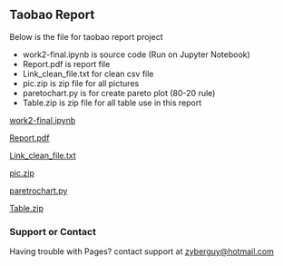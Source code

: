 ## Taobao Report

Below is the file for taobao report project
- work2-final.ipynb is source code (Run on Jupyter Notebook)
- Report.pdf is report file
- Link_clean_file.txt for clean csv file
- pic.zip is zip file for all pictures
- paretochart.py is for create pareto plot (80-20 rule)
- Table.zip is zip file for all table use in this report

[work2-final.ipynb](https://github.com/Datascience-CMU/Taobao-Report/releases/download/Version1/work2-final.ipynb)

[Report.pdf](https://github.com/Datascience-CMU/Taobao-Report/releases/download/Version1/Report.pdf)

[Link_clean_file.txt](https://github.com/Datascience-CMU/Taobao-Report/releases/download/Version1/Link_clean_file.txt)

[pic.zip](https://github.com/Datascience-CMU/Taobao-Report/releases/download/Version1/pic.zip)

[paretrochart.py](https://github.com/Datascience-CMU/Taobao-Report/releases/download/Version1/paretochart.py)

[Table.zip](https://github.com/Datascience-CMU/Taobao-Report/releases/download/Version1/Table.zip)


### Support or Contact

Having trouble with Pages? contact support at zyberguy@hotmail.com
